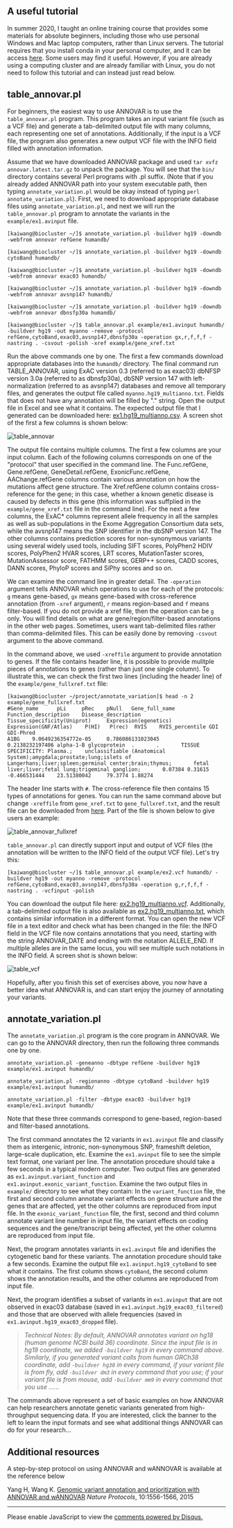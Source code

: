 ## A useful tutorial

In summer 2020, I taught an online training course that provides some materials for absolute beginners, including those who use personal Windows and Mac laptop computers, rather than Linux servers. The tutorial requires that you install conda in your personal computer, and it can be access [here](https://github.com/WGLab/Workshop_Annotation). Some users may find it useful. However, if you are already using a computing cluster and are already familiar with Linux, you do not need to follow this tutorial and can instead just read below.


## table_annovar.pl

For beginners, the easiest way to use ANNOVAR is to use the `table_annovar.pl` program. This program takes an input variant file (such as a VCF file) and generate a tab-delimited output file with many columns, each representing one set of annotations. Additionally, if the input is a VCF file, the program also generates a new output VCF file with the INFO field filled with annotation information.

Assume that we have downloaded ANNOVAR package and used `tar xvfz annovar.latest.tar.gz` to unpack the package. You will see that the `bin/` directory contains several Perl programs with .pl suffix. (Note that if you already added ANNOVAR path into your system executable path, then typing `annotate_variation.pl` would be okay instead of typing `perl annotate_variation.pl`). First, we need to download appropriate database files using `annotate_variation.pl`, and next we will run the `table_annovar.pl` program to annotate the variants in the `example/ex1.avinput` file.

```
[kaiwang@biocluster ~/]$ annotate_variation.pl -buildver hg19 -downdb -webfrom annovar refGene humandb/

[kaiwang@biocluster ~/]$ annotate_variation.pl -buildver hg19 -downdb cytoBand humandb/

[kaiwang@biocluster ~/]$ annotate_variation.pl -buildver hg19 -downdb -webfrom annovar exac03 humandb/ 

[kaiwang@biocluster ~/]$ annotate_variation.pl -buildver hg19 -downdb -webfrom annovar avsnp147 humandb/ 

[kaiwang@biocluster ~/]$ annotate_variation.pl -buildver hg19 -downdb -webfrom annovar dbnsfp30a humandb/

[kaiwang@biocluster ~/]$ table_annovar.pl example/ex1.avinput humandb/ -buildver hg19 -out myanno -remove -protocol refGene,cytoBand,exac03,avsnp147,dbnsfp30a -operation gx,r,f,f,f -nastring . -csvout -polish -xref example/gene_xref.txt
```

Run the above commands one by one. The first a few commands download appropriate databases into the `humandb/` directory. The final command run TABLE_ANNOVAR, using ExAC version 0.3 (referred to as exac03) dbNFSP version 3.0a (referred to as dbnsfp30a), dbSNP version 147 with left-normalization (referred to as avsnp147) databases and remove all temporary files, and generates the output file called `myanno.hg19_multianno.txt`. Fields that does not have any annotation will be filled by "." string. Open the output file in Excel and see what it contains. The expected output file that I generated can be downloaded here: [ex1.hg19_multianno.csv](http://www.openbioinformatics.org/annovar/download/ex1.hg19_multianno.csv). A screen shot of the first a few columns is shown below:

![table_annovar](/img/table_annovar.PNG)

The output file contains multiple columns. The first a few columns are your input column. Each of the following columns corresponds on one of the "protocol" that user specified in the command line. The Func.refGene, Gene.refGene, GeneDetail.refGene, ExonicFunc.refGene, AAChange.refGene columns contain various annotation on how the mutations affect gene structure. The Xref.refGene column contains cross-reference for the gene; in this case, whether a known genetic disease is caused by defects in this gene (this information was suffplied in the `example/gene_xref.txt` file in the command line). For the next a few columns, the ExAC\* columns represent allele frequency in all the samples as well as sub-populations in the Exome Aggregation Consortium data sets, while the avsnp147 means the SNP identifier in the dbSNP version 147. The other columns contains prediction scores for non-synonymous variants using several widely used tools, including SIFT scores, PolyPhen2 HDIV scores, PolyPhen2 HVAR scores, LRT scores, MutationTaster scores, MutationAssessor score, FATHMM scores, GERP++ scores, CADD scores, DANN scores, PhyloP scores and SiPhy scores and so on. 

We can examine the command line in greater detail. The `-operation` argument tells ANNOVAR which operations to use for each of the protocols: `g` means gene-based, `gx` means gene-based with cross-reference annotation (from `-xref` argument), `r` means region-based and `f` means filter-based. If you do not provide a xref file, then the operation can be `g` only. You will find details on what are gene/region/filter-based annotations in the other web pages. Sometimes, users want tab-delimited files rather than comma-delimited files. This can be easily done by removing `-csvout` argument to the above command.

In the command above, we used `-xreffile` argument to provide annotation to genes. If the file contains header line, it is possible to provide mulitple pieces of annotations to genes (rather than just one single column). To illustrate this, we can check the first two lines (including the header line) of the `example/gene_fullxref.txt` file:

```
[kaiwang@biocluster ~/project/annotate_variation]$ head -n 2 example/gene_fullxref.txt
#Gene_name      pLi     pRec    pNull   Gene_full_name  Function_description    Disease_description     Tissue_specificity(Uniprot)     Expression(egenetics)  Expression(GNF/Atlas)    P(HI)   P(rec)  RVIS    RVIS_percentile GDI     GDI-Phred
A1BG    9.0649236354772e-05     0.786086131023045       0.2138232197406 alpha-1-B glycoprotein  .       .       TISSUE SPECIFICITY: Plasma.;    unclassifiable (Anatomical System);amygdala;prostate;lung;islets of Langerhans;liver;spleen;germinal center;brain;thymus;       fetal liver;liver;fetal lung;trigeminal ganglion;       0.07384 0.31615 -0.466531444    23.51380042     79.3774 1.88274
```

The header line starts with `#`. The cross-reference file then contains 15 types of annotations for genes. You can run the same command above but change `-xreffile` from `gene_xref.txt` to `gene_fullxref.txt`, and the result file can be downloaded from [here](ex1_full.hg19_multianno.csv). Part of the file is shown below to give users an example:

![table_annovar_fullxref](/img/table_annovar_fullxref.PNG)



`table_annovar.pl` can directly support input and output of VCF files (the annotation will be written to the INFO field of the output VCF file). Let's try this:

```
[kaiwang@biocluster ~/]$ table_annovar.pl example/ex2.vcf humandb/ -buildver hg19 -out myanno -remove -protocol refGene,cytoBand,exac03,avsnp147,dbnsfp30a -operation g,r,f,f,f -nastring . -vcfinput -polish
```

You can download the output file here: [ex2.hg19_multianno.vcf](http://www.openbioinformatics.org/annovar/download/myanno.hg19_multianno.vcf). Additionally, a tab-delimited output file is also available as [ex2.hg19_multianno.txt](http://www.openbioinformatics.org/annovar/download/ex2.hg19_multianno.txt), which contains similar information in a different format. You can open the new VCF file in a text editor and check what has been changed in the file: the INFO field in the VCF file now contains annotations that you need, starting with the string ANNOVAR_DATE and ending with the notation ALLELE_END. If multiple alleles are in the same locus, you will see multiple such notations in the INFO field. A screen shot is shown below:

![table_vcf](/img/table_vcf.PNG)

Hopefully, after you finish this set of exercises above, you now have a better idea what ANNOVAR is, and can start enjoy the journey of annotating your variants.

## annotate_variation.pl

The `annotate_variation.pl` program is the core program in ANNOVAR. We can go to the ANNOVAR directory, then run the following three commands one by one. 

```
annotate_variation.pl -geneanno -dbtype refGene -buildver hg19 example/ex1.avinput humandb/

annotate_variation.pl -regionanno -dbtype cytoBand -buildver hg19 example/ex1.avinput humandb/ 

annotate_variation.pl -filter -dbtype exac03 -buildver hg19 example/ex1.avinput humandb/
```

Note that these three commands correspond to gene-based, region-based and filter-based annotations.

The first command annotates the 12 variants in `ex1.avinput` file and classify them as intergenic, intronic, non-synonymous SNP, frameshift deletion, large-scale duplication, etc. Examine the `ex1.avinput` file to see the simple text format, one variant per line. The annotation procedure should take a few seconds in a typical modern computer. Two output files are generated as `ex1.avinput.variant_function` and `ex1.avinput.exonic_variant_function`. Examine the two output files in `example/` directory to see what they contain: In the `variant_function` file, the first and second column annotate variant effects on gene structure and the genes that are affected, yet the other columns are reproduced from input file. In the `exonic_variant_function` file, the first, second and third column annotate variant line number in input file, the variant effects on coding sequences and the gene/transcript being affected, yet the other columns are reproduced from input file.

Next, the program annotates variants in `ex1.avinput` file and idenifies the cytogenetic band for these variants. The annotation procedure should take a few seconds. Examine the output file `ex1.avinput.hg19_cytoBand` to see what it contains. The first column shows `cytoBand`, the second column shows the annotation results, and the other columns are reproduced from input file.

Next, the program identifies a subset of variants in `ex1.avinput` that are not observed in exac03 database (saved in `ex1.avinput.hg19_exac03_filtered`) and those that are observed with allele frequencies (saved in `ex1.avinput.hg19_exac03_dropped` file).

>*Technical Notes: By default, ANNOVAR annotates variant on hg18 (human genome NCBI build 36) coordinate. Since the input file is in hg19 coordinate, we added `-buildver hg19` in every command above. Similarly, if you generated variant calls from human GRCh38 coordinate, add `-buildver hg38` in every command, if your variant file is from fly, add `-buildver dm3` in every command that you use; if your variant file is from mouse, add `-buildver mm9` in every command that you use ......*

The commands above represent a set of basic examples on how ANNOVAR can help researchers annotate genetic variants generated from high-throughput sequencing data. If you are interested, click the banner to the left to learn the input formats and see what additional things ANNOVAR can do for your research...

## Additional resources

A step-by-step protocol on using ANNOVAR and wANNOVAR is available at the reference below

Yang H, Wang K. [Genomic variant annotation and prioritization with ANNOVAR and wANNOVAR](http://www.nature.com/nprot/journal/v10/n10/abs/nprot.2015.105.html) _Nature Protocols_, 10:1556-1566, 2015




---

<script>
  (function(i,s,o,g,r,a,m){i['GoogleAnalyticsObject']=r;i[r]=i[r]||function(){
  (i[r].q=i[r].q||[]).push(arguments)},i[r].l=1*new Date();a=s.createElement(o),
  m=s.getElementsByTagName(o)[0];a.async=1;a.src=g;m.parentNode.insertBefore(a,m)
  })(window,document,'script','//www.google-analytics.com/analytics.js','ga');

  ga('create', 'UA-48623707-1', 'openbioinformatics.org');
  ga('send', 'pageview');
</script>

<script>
  (function(i,s,o,g,r,a,m){i['GoogleAnalyticsObject']=r;i[r]=i[r]||function(){
  (i[r].q=i[r].q||[]).push(arguments)},i[r].l=1*new Date();a=s.createElement(o),
  m=s.getElementsByTagName(o)[0];a.async=1;a.src=g;m.parentNode.insertBefore(a,m)
  })(window,document,'script','//www.google-analytics.com/analytics.js','ga');

  ga('create', 'UA-48623707-1', 'openbioinformatics.org');
  ga('send', 'pageview');
</script>

<div id="disqus_thread"></div>
<script type="text/javascript">
    /* * * CONFIGURATION VARIABLES * * */
    var disqus_shortname = 'annovar';
    var disqus_identifier = 'startup';
    var disqus_title = 'Quick Start-Up Guide';
    
    /* * * DON'T EDIT BELOW THIS LINE * * */
    (function() {
        var dsq = document.createElement('script'); dsq.type = 'text/javascript'; dsq.async = true;
        dsq.src = '//' + disqus_shortname + '.disqus.com/embed.js';
        (document.getElementsByTagName('head')[0] || document.getElementsByTagName('body')[0]).appendChild(dsq);
    })();
</script>
<noscript>Please enable JavaScript to view the <a href="https://disqus.com/?ref_noscript" rel="nofollow">comments powered by Disqus.</a></noscript>
